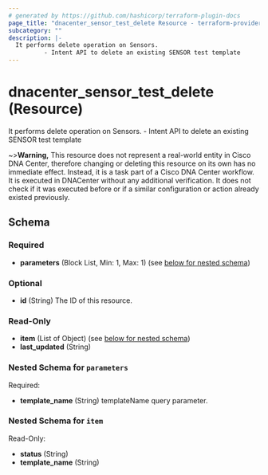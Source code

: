 ```yaml
---
# generated by https://github.com/hashicorp/terraform-plugin-docs
page_title: "dnacenter_sensor_test_delete Resource - terraform-provider-dnacenter"
subcategory: ""
description: |-
  It performs delete operation on Sensors.
          - Intent API to delete an existing SENSOR test template
---
```


# dnacenter_sensor_test_delete (Resource)

It performs delete operation on Sensors.
		- Intent API to delete an existing SENSOR test template



<!-- schema generated by tfplugindocs -->

~>**Warning,**
This resource does not represent a real-world entity in Cisco DNA Center, therefore changing or deleting this resource on its own has no immediate effect.
Instead, it is a task part of a Cisco DNA Center workflow. It is executed in DNACenter without any additional verification. It does not check if it was executed before or if a similar configuration or action already existed previously.

## Schema

### Required

- **parameters** (Block List, Min: 1, Max: 1) (see [below for nested schema](#nestedblock--parameters))

### Optional

- **id** (String) The ID of this resource.

### Read-Only

- **item** (List of Object) (see [below for nested schema](#nestedatt--item))
- **last_updated** (String)

<a id="nestedblock--parameters"></a>
### Nested Schema for `parameters`

Required:

- **template_name** (String) templateName query parameter.


<a id="nestedatt--item"></a>
### Nested Schema for `item`

Read-Only:

- **status** (String)
- **template_name** (String)


